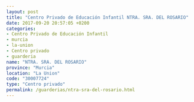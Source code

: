 ```yaml
---
layout: post
title: "Centro Privado de Educación Infantil NTRA. SRA. DEL ROSARIO"
date: 2017-09-20 20:57:05 +0200
categories:
- Centro Privado de Educación Infantil
- murcia
- la-union
- Centro privado
- guarderia
name: "NTRA. SRA. DEL ROSARIO"
province: "Murcia"
location: "La Union"
code: "30007724"
type: "Centro privado"
permalink: /guarderias/ntra-sra-del-rosario.html
---
```

